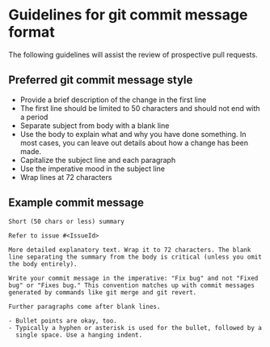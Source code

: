# Guidelines for git commit message format
The following guidelines will assist the review of prospective pull requests.

## Preferred git commit message style
* Provide a brief description of the change in the first line
* The first line should be limited to 50 characters and should not end with a period
* Separate subject from body with a blank line
* Use the body to explain what and why you have done something. In most cases, you can leave out details about how a change has been made. 
* Capitalize the subject line and each paragraph
* Use the imperative mood in the subject line
* Wrap lines at 72 characters


## Example commit message

```
Short (50 chars or less) summary

Refer to issue #<IssueId>

More detailed explanatory text. Wrap it to 72 characters. The blank
line separating the summary from the body is critical (unless you omit
the body entirely).

Write your commit message in the imperative: "Fix bug" and not "Fixed
bug" or "Fixes bug." This convention matches up with commit messages
generated by commands like git merge and git revert.

Further paragraphs come after blank lines.

- Bullet points are okay, too.
- Typically a hyphen or asterisk is used for the bullet, followed by a
  single space. Use a hanging indent.
```
